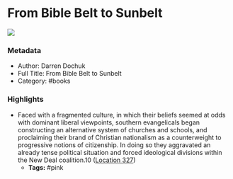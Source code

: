 # From Bible Belt to Sunbelt

![](https://m.media-amazon.com/images/I/51-Rix0zwiL._SY160.jpg)

### Metadata

- Author: Darren Dochuk
- Full Title: From Bible Belt to Sunbelt
- Category: #books

### Highlights

- Faced with a fragmented culture, in which their beliefs seemed at odds with dominant liberal viewpoints, southern evangelicals began constructing an alternative system of churches and schools, and proclaiming their brand of Christian nationalism as a counterweight to progressive notions of citizenship. In doing so they aggravated an already tense political situation and forced ideological divisions within the New Deal coalition.10 ([Location 327](https://readwise.io/to_kindle?action=open&asin=B0049U4IJG&location=327))
    - **Tags:** #pink
